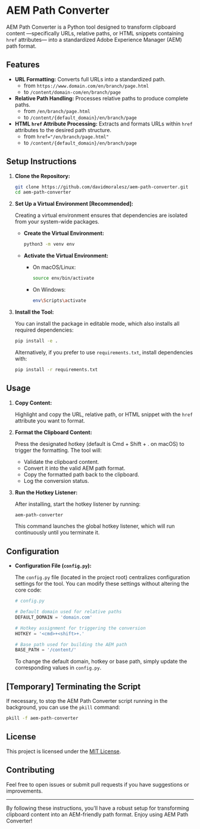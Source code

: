 # AEM Path Converter

AEM Path Converter is a Python tool designed to transform clipboard content —specifically URLs, relative paths, or HTML snippets containing `href` attributes— into a standardized Adobe Experience Manager (AEM) path format.

## Features

- **URL Formatting:** Converts full URLs into a standardized path.
   - from `https://www.domain.com/en/branch/page.html`
   - to `/content/domain-com/en/branch/page`
- **Relative Path Handling:** Processes relative paths to produce complete paths.
   - from `/en/branch/page.html`
   - to `/content/{default_domain}/en/branch/page`
- **HTML `href` Attribute Processing:** Extracts and formats URLs within `href` attributes to the desired path structure.
   - from `href="/en/branch/page.html"`
   - to `/content/{default_domain}/en/branch/page`

## Setup Instructions

1. **Clone the Repository:**

   ```bash
   git clone https://github.com/davidmoralesz/aem-path-converter.git
   cd aem-path-converter
   ```

2. **Set Up a Virtual Environment [Recommended]:**

   Creating a virtual environment ensures that dependencies are isolated from your system-wide packages.

   - **Create the Virtual Environment:**

     ```bash
     python3 -m venv env
     ```

   - **Activate the Virtual Environment:**

     - On macOS/Linux:

       ```bash
       source env/bin/activate
       ```

     - On Windows:

       ```bash
       env\Scripts\activate
       ```

3. **Install the Tool:**

   You can install the package in editable mode, which also installs all required dependencies:

   ```bash
   pip install -e .
   ```

   Alternatively, if you prefer to use `requirements.txt`, install dependencies with:

   ```bash
   pip install -r requirements.txt
   ```

## Usage

1. **Copy Content:**

   Highlight and copy the URL, relative path, or HTML snippet with the `href` attribute you want to format.

2. **Format the Clipboard Content:**

   Press the designated hotkey (default is Cmd + Shift + . on macOS) to trigger the formatting. The tool will:
   - Validate the clipboard content.
   - Convert it into the valid AEM path format.
   - Copy the formatted path back to the clipboard.
   - Log the conversion status.

3. **Run the Hotkey Listener:**

   After installing, start the hotkey listener by running:

   ```bash
   aem-path-converter
   ```

   This command launches the global hotkey listener, which will run continuously until you terminate it.

## Configuration

- **Configuration File (`config.py`):**

  The `config.py` file (located in the project root) centralizes configuration settings for the tool. You can modify these settings without altering the core code:

  ```py
  # config.py

  # Default domain used for relative paths
  DEFAULT_DOMAIN = 'domain.com'

  # Hotkey assignment for triggering the conversion
  HOTKEY = '<cmd>+<shift>+.'

  # Base path used for building the AEM path
  BASE_PATH = '/content/'
  ```

  To change the default domain, hotkey or base path, simply update the corresponding values in `config.py`.

## [Temporary] Terminating the Script

If necessary, to stop the AEM Path Converter script running in the background, you can use the `pkill` command:

```bash
pkill -f aem-path-converter
```

## License

This project is licensed under the [MIT License](LICENSE).

## Contributing

Feel free to open issues or submit pull requests if you have suggestions or improvements.

---

By following these instructions, you'll have a robust setup for transforming clipboard content into an AEM-friendly path format. Enjoy using AEM Path Converter!